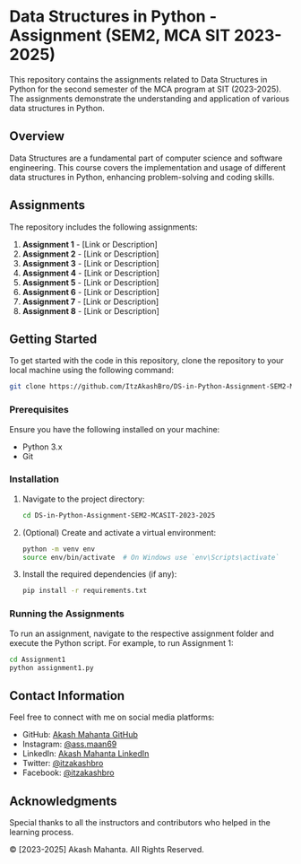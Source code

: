 # Data Structures in Python - Assignment (SEM2, MCA SIT 2023-2025)

This repository contains the assignments related to Data Structures in Python for the second semester of the MCA program at SIT (2023-2025). The assignments demonstrate the understanding and application of various data structures in Python.

## Overview

Data Structures are a fundamental part of computer science and software engineering. This course covers the implementation and usage of different data structures in Python, enhancing problem-solving and coding skills.

## Assignments

The repository includes the following assignments:

1. **Assignment 1** - [Link or Description]
2. **Assignment 2** - [Link or Description]
3. **Assignment 3** - [Link or Description]
4. **Assignment 4** - [Link or Description]
5. **Assignment 5** - [Link or Description]
6. **Assignment 6** - [Link or Description]
7. **Assignment 7** - [Link or Description]
8. **Assignment 8** - [Link or Description]

## Getting Started

To get started with the code in this repository, clone the repository to your local machine using the following command:

```sh
git clone https://github.com/ItzAkashBro/DS-in-Python-Assignment-SEM2-MCASIT-2023-2025.git
```

### Prerequisites

Ensure you have the following installed on your machine:

- Python 3.x
- Git

### Installation

1. Navigate to the project directory:

    ```sh
    cd DS-in-Python-Assignment-SEM2-MCASIT-2023-2025
    ```

2. (Optional) Create and activate a virtual environment:

    ```sh
    python -m venv env
    source env/bin/activate  # On Windows use `env\Scripts\activate`
    ```

3. Install the required dependencies (if any):

    ```sh
    pip install -r requirements.txt
    ```

### Running the Assignments

To run an assignment, navigate to the respective assignment folder and execute the Python script. For example, to run Assignment 1:

```sh
cd Assignment1
python assignment1.py
```

## Contact Information

Feel free to connect with me on social media platforms:

- GitHub: [Akash Mahanta GitHub](https://github.com/itzakashbro)
- Instagram: [@ass.maan69](https://www.instagram.com/ass.maan69/)
- LinkedIn: [Akash Mahanta LinkedIn](#)
- Twitter: [@itzakashbro](#)
- Facebook: [@itzakashbro](#)

## Acknowledgments

Special thanks to all the instructors and contributors who helped in the learning process.

© [2023-2025] Akash Mahanta. All Rights Reserved.
